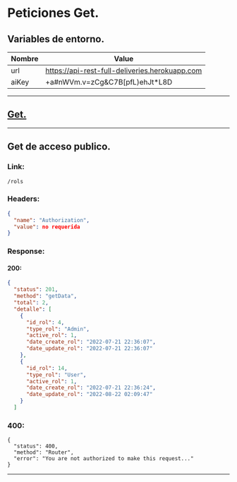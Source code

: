 # **Peticiones Get.**
## **Variables de entorno.**

| Nombre               | Value                                                   |
|----------------------|---------------------------------------------------------|
|  url                 |  https://api-rest-full-deliveries.herokuapp.com         |
|  aiKey               |  +a#nWVm.v=zCg&C7B[pfL)ehJt*L8D                         |
---
## [**Get.**]("https://api-rest-full-deliveries.herokuapp/doc/get.md")
---

## **Get de acceso publico.**

### **Link:**
```
/rols
```

### **Headers:**
```json
{
  "name": "Authorization",
  "value": no requerida
}
```

### **Response:**

#### **200:**
```json
{
  "status": 201,
  "method": "getData",
  "total": 2,
  "detalle": [
    {
      "id_rol": 4,
      "type_rol": "Admin",
      "active_rol": 1,
      "date_create_rol": "2022-07-21 22:36:07",
      "date_update_rol": "2022-07-21 22:36:07"
    },
    {
      "id_rol": 14,
      "type_rol": "User",
      "active_rol": 1,
      "date_create_rol": "2022-07-21 22:36:24",
      "date_update_rol": "2022-08-22 02:09:47"
    }
  ]
```

### **400:**
```
{
  "status": 400,
  "method": "Router",
  "error": "You are not authorized to make this request..."
}
```
---